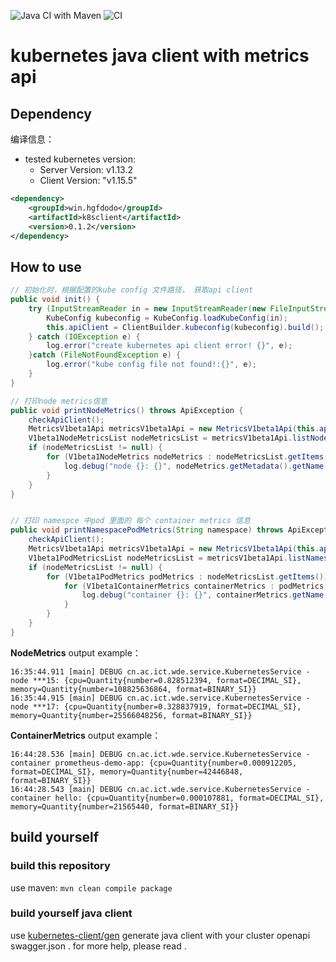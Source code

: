 
![Java CI with Maven](https://github.com/hgfkeep/k8s-java-client/workflows/Java%20CI%20with%20Maven/badge.svg) ![CI](https://github.com/hgfkeep/k8s-java-client/workflows/CI/badge.svg)

# kubernetes java client with metrics api

## Dependency

编译信息：

* tested kubernetes version: 
    * Server Version: v1.13.2
    * Client Version: "v1.15.5"

```xml
<dependency>
    <groupId>win.hgfdodo</groupId>
    <artifactId>k8sclient</artifactId>
    <version>0.1.2</version>
</dependency>
```

## How to use
```java
// 初始化时，根据配置的kube config 文件路径， 获取api client
public void init() {
    try (InputStreamReader in = new InputStreamReader(new FileInputStream("~/.kube/config")) {
        KubeConfig kubeconfig = KubeConfig.loadKubeConfig(in);
        this.apiClient = ClientBuilder.kubeconfig(kubeconfig).build();
    } catch (IOException e) {
        log.error("create kubernetes api client error! {}", e);
    }catch (FileNotFoundException e) {
        log.error("kube config file not found!:{}", e);
    } 
}

// 打印node metrics信息
public void printNodeMetrics() throws ApiException {
    checkApiClient();
    MetricsV1beta1Api metricsV1beta1Api = new MetricsV1beta1Api(this.apiClient);
    V1beta1NodeMetricsList nodeMetricsList = metricsV1beta1Api.listNodeMetrics(null, null, null, 100, null, null, 3000, false);
    if (nodeMetricsList != null) {
        for (V1beta1NodeMetrics nodeMetrics : nodeMetricsList.getItems()) {
            log.debug("node {}: {}", nodeMetrics.getMetadata().getName(), nodeMetrics.getUsage());
        }
    }
}


// 打印 namespce 中pod 里面的 每个 container metrics 信息
public void printNamespacePodMetrics(String namespace) throws ApiException {
    checkApiClient();
    MetricsV1beta1Api metricsV1beta1Api = new MetricsV1beta1Api(this.apiClient);
    V1beta1PodMetricsList nodeMetricsList = metricsV1beta1Api.listNamespacedPodMetrics(namespace, null, null, null, 100, null, null, 3000, false);
    if (nodeMetricsList != null) {
        for (V1beta1PodMetrics podMetrics : nodeMetricsList.getItems()) {
            for (V1beta1ContainerMetrics containerMetrics : podMetrics.getContainers()) {
                log.debug("container {}: {}", containerMetrics.getName(), containerMetrics.getUsage());
            }
        }
    }
}
```

**NodeMetrics** output example：

```log
16:35:44.911 [main] DEBUG cn.ac.ict.wde.service.KubernetesService - node ***15: {cpu=Quantity{number=0.828512394, format=DECIMAL_SI}, memory=Quantity{number=108825636864, format=BINARY_SI}}
16:35:44.915 [main] DEBUG cn.ac.ict.wde.service.KubernetesService - node ***17: {cpu=Quantity{number=0.328837919, format=DECIMAL_SI}, memory=Quantity{number=25566048256, format=BINARY_SI}}
```

**ContainerMetrics** output example：

```log
16:44:28.536 [main] DEBUG cn.ac.ict.wde.service.KubernetesService - container prometheus-demo-app: {cpu=Quantity{number=0.000912205, format=DECIMAL_SI}, memory=Quantity{number=42446848, format=BINARY_SI}}
16:44:28.543 [main] DEBUG cn.ac.ict.wde.service.KubernetesService - container hello: {cpu=Quantity{number=0.000107881, format=DECIMAL_SI}, memory=Quantity{number=21565440, format=BINARY_SI}}
```


## build yourself

### build this repository

use maven: `mvn clean compile package`


### build yourself java client

use [kubernetes-client/gen](https://github.com/kubernetes-client/gen) generate java client with your cluster openapi swagger.json .
for more help, please read []().
